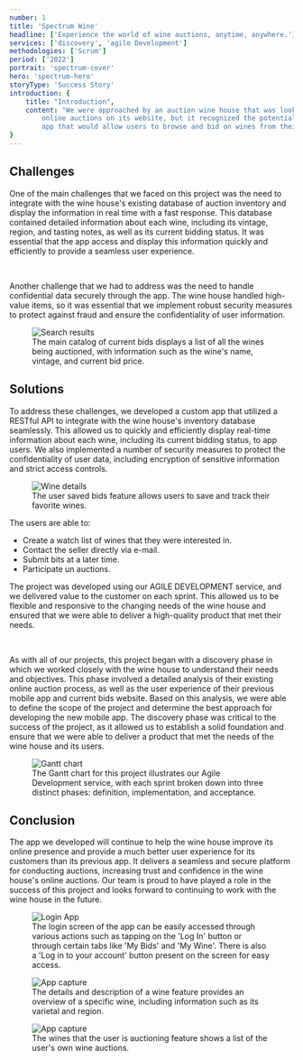```yaml
---
number: 1
title: 'Spectrum Wine'
headline: ['Experience the world of wine auctions, anytime, anywhere.']
services: ['discovery', 'agile Development']
methodologies: ['Scrum']
period: ['2022']
portrait: 'spectrum-cover'
hero: 'spectrum-hero'
storyType: 'Success Story'
introduction: {
    title: "Introduction",
    content: "We were approached by an auction wine house that was looking to improve its online presence by developing a mobile app for its auctions. The wine house had a successful track record of hosting 
        online auctions on its website, but it recognized the potential for growth by providing a dedicated mobile app for its users. The previous mobile app that they had was poorly designed, and slow, and provided a poor user experience, leading to low adoption rates. The project's goal was to create an  
        app that would allow users to browse and bid on wines from their phones and to provide a seamless and secure user experience."
}
---
```


<div>
    <h2>Challenges</h2>
    <p>One of the main challenges that we faced on this project was the need to integrate with the wine house's existing database of auction inventory and display the information in real time with a fast response. This database contained detailed information about each wine, including its vintage, region, and tasting notes, as well as its current bidding status. It was essential that the app access and display this information quickly and efficiently to provide a seamless user experience.
    </p>
    <br/>
    <p>Another challenge that we had to address was the need to handle confidential data securely through the app. The wine house handled high-value items, so it was essential that we implement robust security measures to protect against fraud and ensure the confidentiality of user information.</p>
</div>
<div>
    <figure>
        <div class="story_story__mainContent__gifContainer__XPvMb">
            <img src="/work/search-result.gif" alt="Search results"/>
        </div>
        <figcaption class="story_story__mainContent__caption__IQRnS">The main catalog of current bids displays a list of all the wines being auctioned, with information such as the wine's name, vintage, and current bid price.</figcaption>
    </figure>    
</div>
<div>
    <h2>Solutions</h2>
    <p>To address these challenges, we developed a custom app that utilized a RESTful API to integrate with the wine house's inventory database seamlessly. This allowed us to quickly and efficiently display real-time information about each wine, including its current bidding status, to app users. We also implemented a number of security measures to protect the confidentiality of user data, including encryption of sensitive information and strict access controls.</p>
</div>
<div class="story_story__mainContent__solutionGrid__gf19L story_story__mainContent__2cGrid__aNFn8">
    <figure>
        <div class="story_story__mainContent__gifContainer__XPvMb">
            <img src="/work/wine-details.gif" alt="Wine details"/>
        </div>
        <figcaption class="story_story__mainContent__gridCaption__8kiY6 story_story__mainContent__caption__IQRnS">The user saved bids feature allows users to save and track their favorite wines.</figcaption>
    </figure>  
    <div>
        <span>The users are able to:</span>
        <ul>
            <li>Create a watch list of wines that they were interested in.</li>
            <li>Contact the seller directly via e-mail.</li>
            <li>Submit bits at a later time.</li>
            <li>Participate un auctions.</li>
        </ul>
    </div>    
</div>
<div>
    <p>The project was developed using our AGILE DEVELOPMENT service, and we delivered value to the customer on each sprint. This allowed us to be flexible and responsive to the changing needs of the wine house and ensured that we were able to deliver a high-quality product that met their needs.
    </p>
    <br/>
    <p>As with all of our projects, this project began with a discovery phase in which we worked closely with the wine house to understand their needs and objectives. This phase involved a detailed analysis of their existing online auction process, as well as the user experience of their previous mobile app and current bids website. Based on this analysis, we were able to define the scope of the project and determine the best approach for developing the new mobile app. The discovery phase was critical to the success of the project, as it allowed us to establish a solid foundation and ensure that we were able to deliver a product that met the needs of the wine house and its users.</p>
</div>
<div class="story_story__mainContent__gantt__TErEp">
    <figure>
        <img src="/work/project-chart-en.jpg" alt="Gantt chart"/>
        <figcaption class="story_story__mainContent__caption__IQRnS">The Gantt chart for this project illustrates our Agile Development service, with each sprint broken down into three distinct phases: definition, implementation, and acceptance.</figcaption>
    </figure>
</div>
<div>
    <h2>Conclusion</h2>
    <p>The app we developed will continue to help the wine house improve its online presence and provide a much better user experience for its customers than its previous app. It delivers a seamless and secure platform for conducting auctions, increasing trust and confidence in the wine house's online auctions. Our team is proud to have played a role in the success of this project and looks forward to continuing to work with the wine house in the future.</p>
</div>
<div>
    <figure>
        <img src="/work/login-spectrum.jpg" alt="Login App"/>
        <figcaption class="story_story__mainContent__caption__IQRnS">The login screen of the app can be easily accessed through various actions such as tapping on the 'Log In' button or through certain tabs like 'My Bids' and 'My Wine'. There is also a 'Log in to your account' button present on the screen for easy access.</figcaption>
    </figure>
</div>
<div class="story_story__mainContent__imagesGrid__NKnam story_story__mainContent__2cGrid__aNFn8">
    <figure>
        <img src="/work/store-spectrum.jpg" alt="App capture"/>
        <figcaption class="story_story__mainContent__gridCaption__8kiY6 story_story__mainContent__caption__IQRnS">The details and description of a wine feature provides an overview of a specific wine, including information such as its varietal and region.</figcaption>
    </figure>
    <figure>
        <img src="/work/cart-spectrum.jpg" alt="App capture"/>
        <figcaption class="story_story__mainContent__gridCaption__8kiY6 story_story__mainContent__caption__IQRnS">The wines that the user is auctioning feature shows a list of the user's own wine auctions.</figcaption>
    </figure>
</div>